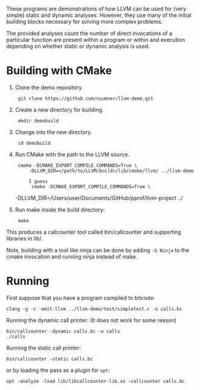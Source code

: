 These programs are demonstrations of how LLVM can be used for (very simple)
static and dynamic analyses. However, they use many of the initial building
blocks necessary for solving more complex problems.

The provided analyses count the number of direct invocations of a particular
function are present within a program or within and execution depending on
whether static or dynamic analysis is used.

Building with CMake
==============================================
1. Clone the demo repository.

        git clone https://github.com/nsumner/llvm-demo.git

2. Create a new directory for building.

        mkdir demobuild

3. Change into the new directory.

        cd demobuild

4. Run CMake with the path to the LLVM source.

        cmake -DCMAKE_EXPORT_COMPILE_COMMANDS=True \
            -DLLVM_DIR=</path/to/LLVM/build>/lib/cmake/llvm/ ../llvm-demo

            I guess 
             cmake -DCMAKE_EXPORT_COMPILE_COMMANDS=True \
     -DLLVM_DIR=/Users/user/Documents/GitHub/pprof/llvm-project  ../




5. Run make inside the build directory:

        make

This produces a callcounter tool called bin/callcounter and supporting
libraries in lib/.

Note, building with a tool like ninja can be done by adding `-G Ninja` to
the cmake invocation and running ninja instead of make.

Running
==============================================

First suppose that you have a program compiled to bitcode:

    clang -g -c -emit-llvm ../llvm-demo/test/simpletest.c -o calls.bc

Running the dynamic call printer: (It does not work for some reason)

    bin/callcounter -dynamic calls.bc -o calls
    ./calls


Running the static call printer:

    bin/callcounter -static calls.bc

or by loading the pass as a plugin for `opt`:

    opt -analyze -load lib/libcallcounter-lib.so -callcounter calls.bc
